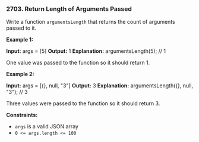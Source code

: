### 2703\. Return Length of Arguments Passed

Write a function `argumentsLength` that returns the count of arguments passed to it.

**Example 1:**

**Input:** args = \[5\]
**Output:** 1
**Explanation:**
argumentsLength(5); // 1

One value was passed to the function so it should return 1.

**Example 2:**

**Input:** args = \[{}, null, "3"\]
**Output:** 3
**Explanation:** 
argumentsLength({}, null, "3"); // 3

Three values were passed to the function so it should return 3.

**Constraints:**

*   `args` is a valid JSON array
*   `0 <= args.length <= 100`
